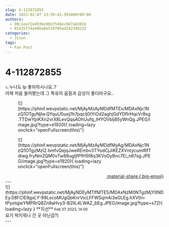```yaml
---
slug: 4-112872855
date: 2023-02-07 13:59:43.591000+09:00
authors:
  - 80c1ea72e4936e9bb7546ec947a6382e
  - 01435f74a49ba8a519705ad242348232
categories:
  - Jisun
tags:
  - Fan Post
---
```


# 4-112872855

<div class="post-container" markdown="1">
<div class="content-container md-sidebar__scrollwrap" markdown="1">

ㄴ누나도 lp 좋아하시나요..?<br>어제 처음 들어봤는데 그 특유의 음질과 감성이 좋더라구요..
<figure markdown="1">
![](https://phinf.wevpstatic.net/MjAyMzAyMDdfMTEx/MDAxNjc1NzQ1OTgyNjIw.QYquU5uxij1h7pqcIj0tYiOd2aghjGdYDfIrHqcVr8sg.TTDwYpiKXn2vrX8LevQqsAOhUufq_IHYOVbIj85yWnQg.JPEG/image.jpg?type=e1920){ loading=lazy onclick="openFullscreen(this)"}
</figure>

<figure markdown="1">
![](https://phinf.wevpstatic.net/MjAyMzAyMDdfMyAg/MDAxNjc1NzQ1OTgzMzI2.bmfvQejqJweREmbv3TYodCjJiKEZXVntycumIRfTdlwg.fryNm2QM0vTw88ugIjfPfH5f8q3KVoDyBnc7Ei_n67sg.JPEG/image.jpg?type=e1920){ loading=lazy onclick="openFullscreen(this)"}
</figure>


</div>
</div>

<div style="text-align: right;" markdown="1">
<a href="https://weverse.io/fromis9/fanpost/4-112872855" style="text-align: right;">:material-share:{.big-emoji}</a>
</div>
---

<div class="comments-container md-sidebar__scrollwrap" markdown="1">
<div class="comment" markdown="1">
<div class='id-container' markdown="1">
![](https://phinf.wevpstatic.net/MjAyNDEyMTlfMTE5/MDAxNzM0NTgzMjY0NDEy.08FClE9gxLY-99LscoMUgQbKnrVicLFFWSqmAi3eGLEg.hXV0n-tPyoIqjwYMPRrQ8Zn9aHvy3-B2llL4LWAZ_bEg.JPEG/image.jpg?type=s72){ loading=lazy }
**<span class="artist">지선</span>** <small>Feb 07 2023, 14:00</small><br>
</div>
<div class='comment-body' markdown="1">
요기 박지워니 간 곳 아닌감?)
</div>
</div>
</div>
---

